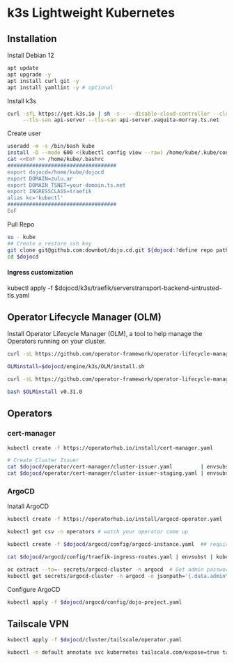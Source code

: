 k3s Lightweight Kubernetes
==========================

Installation
------------

Install Debian 12

```bash
apt update
apt upgrade -y
apt install curl git -y
apt install yamllint -y # optional
```

Install k3s

```bash
curl -sfL https://get.k3s.io | sh -s - --disable-cloud-controller --cluster-domain zulu.ar \
     --tls-san api-server --tls-san api-server.vaquita-morray.ts.net
```

Create user


```bash
useradd -m -s /bin/bash kube
install -D --mode 600 <(kubectl config view --raw) /home/kube/.kube/config
cat <<EoF >> /home/kube/.bashrc
###################################
export dojocd=/home/kube/dojocd
export DOMAIN=zulu.ar
export DOMAIN_TSNET=your-domain.ts.net
export INGRESSCLASS=traefik
alias kc='kubectl'
###################################
EoF
```

Pull Repo

```bash
su - kube
## Create o restore ssh key
git clone git@github.com:downbot/dojo.cd.git ${dojocd:?define repo path}
cd $dojocd
```


#### Ingress customization
kubectl apply -f $dojocd/k3s/traefik/serverstransport-backend-untrusted-tls.yaml


Operator Lifecycle Manager (OLM)
--------------------------------
Install Operator Lifecycle Manager (OLM), a tool to help manage the Operators running on your cluster.

```bash
curl -sL https://github.com/operator-framework/operator-lifecycle-manager/releases/download/v0.31.0/install.sh | bash -s v0.31.0
```

```bash
OLMinstall=$dojocd/engine/k3s/OLM/install.sh

curl -sL https://github.com/operator-framework/operator-lifecycle-manager/releases/download/v0.31.0/install.sh -o $OLMinstall

bash $OLMinstall v0.31.0
```

Operators
---------

### cert-manager

```bash
kubectl create -f https://operatorhub.io/install/cert-manager.yaml

# Create Cluster Issuer
cat $dojocd/operator/cert-manager/cluster-issuer.yaml         | envsubst | kubectl apply -f-
cat $dojocd/operator/cert-manager/cluster-issuer-staging.yaml | envsubst | kubectl apply -f-
```

### ArgoCD

Inatall ArgoCD

```bash
kubectl create -f https://operatorhub.io/install/argocd-operator.yaml

kubectl get csv -n operators # watch your operator come up

kubectl create -f $dojocd/argocd/config/argocd-instance.yaml  ## require operator to install crd

cat $dojocd/argocd/config/traefik-ingress-routes.yaml | envsubst | kubectl apply -f-  # create traefik ingress routes

oc extract --to=- secrets/argocd-cluster -n argocd  # Get admin password with oc
kubectl get secrets/argocd-cluster -n argocd -o jsonpath='{.data.admin\.password}' | base64 -d
```

Configure ArgoCD

```bash
kubectl apply -f $dojocd/argocd/config/dojo-project.yaml
```


Tailscale VPN
-------------

```bash
kubectl apply -f $dojocd/cluster/tailscale/operator.yaml

kubectl -n default annotate svc kubernetes tailscale.com/expose=true tailscale.com/hostname=api-server
```

